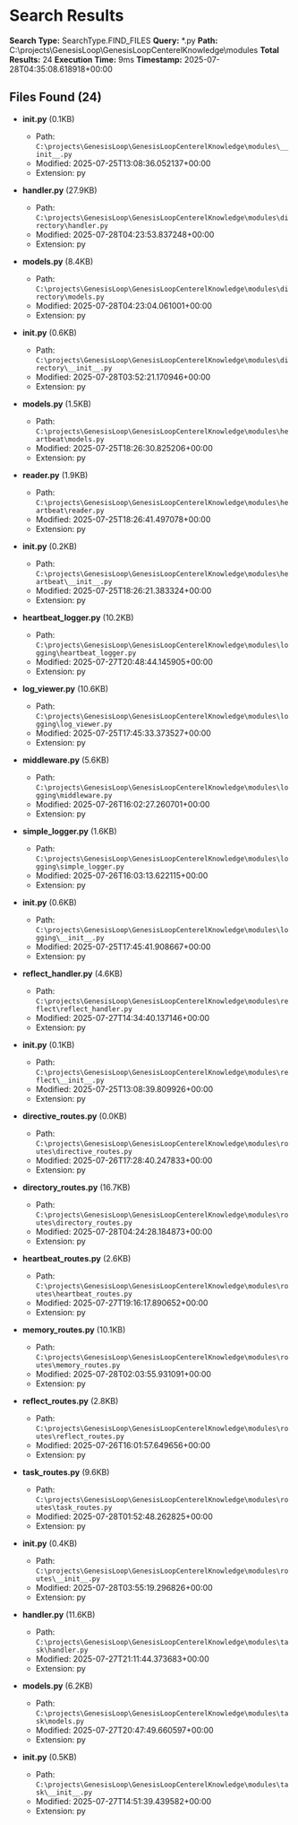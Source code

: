 # Search Results

**Search Type:** SearchType.FIND_FILES
**Query:** *.py
**Path:** C:\projects\GenesisLoop\GenesisLoopCenterelKnowledge\modules
**Total Results:** 24
**Execution Time:** 9ms
**Timestamp:** 2025-07-28T04:35:08.618918+00:00

## Files Found (24)

- **__init__.py** (0.1KB)
  - Path: `C:\projects\GenesisLoop\GenesisLoopCenterelKnowledge\modules\__init__.py`
  - Modified: 2025-07-25T13:08:36.052137+00:00
  - Extension: py

- **handler.py** (27.9KB)
  - Path: `C:\projects\GenesisLoop\GenesisLoopCenterelKnowledge\modules\directory\handler.py`
  - Modified: 2025-07-28T04:23:53.837248+00:00
  - Extension: py

- **models.py** (8.4KB)
  - Path: `C:\projects\GenesisLoop\GenesisLoopCenterelKnowledge\modules\directory\models.py`
  - Modified: 2025-07-28T04:23:04.061001+00:00
  - Extension: py

- **__init__.py** (0.6KB)
  - Path: `C:\projects\GenesisLoop\GenesisLoopCenterelKnowledge\modules\directory\__init__.py`
  - Modified: 2025-07-28T03:52:21.170946+00:00
  - Extension: py

- **models.py** (1.5KB)
  - Path: `C:\projects\GenesisLoop\GenesisLoopCenterelKnowledge\modules\heartbeat\models.py`
  - Modified: 2025-07-25T18:26:30.825206+00:00
  - Extension: py

- **reader.py** (1.9KB)
  - Path: `C:\projects\GenesisLoop\GenesisLoopCenterelKnowledge\modules\heartbeat\reader.py`
  - Modified: 2025-07-25T18:26:41.497078+00:00
  - Extension: py

- **__init__.py** (0.2KB)
  - Path: `C:\projects\GenesisLoop\GenesisLoopCenterelKnowledge\modules\heartbeat\__init__.py`
  - Modified: 2025-07-25T18:26:21.383324+00:00
  - Extension: py

- **heartbeat_logger.py** (10.2KB)
  - Path: `C:\projects\GenesisLoop\GenesisLoopCenterelKnowledge\modules\logging\heartbeat_logger.py`
  - Modified: 2025-07-27T20:48:44.145905+00:00
  - Extension: py

- **log_viewer.py** (10.6KB)
  - Path: `C:\projects\GenesisLoop\GenesisLoopCenterelKnowledge\modules\logging\log_viewer.py`
  - Modified: 2025-07-25T17:45:33.373527+00:00
  - Extension: py

- **middleware.py** (5.6KB)
  - Path: `C:\projects\GenesisLoop\GenesisLoopCenterelKnowledge\modules\logging\middleware.py`
  - Modified: 2025-07-26T16:02:27.260701+00:00
  - Extension: py

- **simple_logger.py** (1.6KB)
  - Path: `C:\projects\GenesisLoop\GenesisLoopCenterelKnowledge\modules\logging\simple_logger.py`
  - Modified: 2025-07-26T16:03:13.622115+00:00
  - Extension: py

- **__init__.py** (0.6KB)
  - Path: `C:\projects\GenesisLoop\GenesisLoopCenterelKnowledge\modules\logging\__init__.py`
  - Modified: 2025-07-25T17:45:41.908667+00:00
  - Extension: py

- **reflect_handler.py** (4.6KB)
  - Path: `C:\projects\GenesisLoop\GenesisLoopCenterelKnowledge\modules\reflect\reflect_handler.py`
  - Modified: 2025-07-27T14:34:40.137146+00:00
  - Extension: py

- **__init__.py** (0.1KB)
  - Path: `C:\projects\GenesisLoop\GenesisLoopCenterelKnowledge\modules\reflect\__init__.py`
  - Modified: 2025-07-25T13:08:39.809926+00:00
  - Extension: py

- **directive_routes.py** (0.0KB)
  - Path: `C:\projects\GenesisLoop\GenesisLoopCenterelKnowledge\modules\routes\directive_routes.py`
  - Modified: 2025-07-26T17:28:40.247833+00:00
  - Extension: py

- **directory_routes.py** (16.7KB)
  - Path: `C:\projects\GenesisLoop\GenesisLoopCenterelKnowledge\modules\routes\directory_routes.py`
  - Modified: 2025-07-28T04:24:28.184873+00:00
  - Extension: py

- **heartbeat_routes.py** (2.6KB)
  - Path: `C:\projects\GenesisLoop\GenesisLoopCenterelKnowledge\modules\routes\heartbeat_routes.py`
  - Modified: 2025-07-27T19:16:17.890652+00:00
  - Extension: py

- **memory_routes.py** (10.1KB)
  - Path: `C:\projects\GenesisLoop\GenesisLoopCenterelKnowledge\modules\routes\memory_routes.py`
  - Modified: 2025-07-28T02:03:55.931091+00:00
  - Extension: py

- **reflect_routes.py** (2.8KB)
  - Path: `C:\projects\GenesisLoop\GenesisLoopCenterelKnowledge\modules\routes\reflect_routes.py`
  - Modified: 2025-07-26T16:01:57.649656+00:00
  - Extension: py

- **task_routes.py** (9.6KB)
  - Path: `C:\projects\GenesisLoop\GenesisLoopCenterelKnowledge\modules\routes\task_routes.py`
  - Modified: 2025-07-28T01:52:48.262825+00:00
  - Extension: py

- **__init__.py** (0.4KB)
  - Path: `C:\projects\GenesisLoop\GenesisLoopCenterelKnowledge\modules\routes\__init__.py`
  - Modified: 2025-07-28T03:55:19.296826+00:00
  - Extension: py

- **handler.py** (11.6KB)
  - Path: `C:\projects\GenesisLoop\GenesisLoopCenterelKnowledge\modules\task\handler.py`
  - Modified: 2025-07-27T21:11:44.373683+00:00
  - Extension: py

- **models.py** (6.2KB)
  - Path: `C:\projects\GenesisLoop\GenesisLoopCenterelKnowledge\modules\task\models.py`
  - Modified: 2025-07-27T20:47:49.660597+00:00
  - Extension: py

- **__init__.py** (0.5KB)
  - Path: `C:\projects\GenesisLoop\GenesisLoopCenterelKnowledge\modules\task\__init__.py`
  - Modified: 2025-07-27T14:51:39.439582+00:00
  - Extension: py

